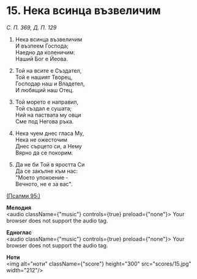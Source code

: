 # 15. Нека всинца възвеличим  

*С. П. 369, Д. П. 129*  

1. Нека всинца възвеличим  
И възпеем Господа;  
Наедно да коленичим:  
Наший Бог е Йеова.  

2. Той на всите е Създател,  
Той е нашият Творец,  
Господар наш и Владетел,  
И любящий наш Отец.  

3. Той морето е направил,  
Той създал е сушата;  
Ний на паствата му овци  
Сме под Негова ръка.  

4. Нека чуем днес гласа Му,  
Нека не ожесточим  
Днес сърцето си, а Нему  
Вярно да се покорим.  

5. Да не би Той в яростта Си  
Да се закълне към нас:  
"Моето упокоение -  
Вечното, не е за вас".  

[(Псалми 95:)](http://biblia.bg/index.php?k=19&g=95&s=)  

__Мелодия__  
<audio className={"music"} controls={true} preload={"none"}><source src="mp3/15.mp3" type="audio/mpeg"/>
Your browser does not support the audio tag.
</audio>  

__Едноглас__  
<audio className={"music"} controls={true} preload={"none"}><source src="transp/15.mp3" type="audio/mpeg"/>
Your browser does not support the audio tag.
</audio>  

__Ноти__  
<img alt="ноти" className={"score"} height="300" src="scores/15.jpg" width="212"/>
